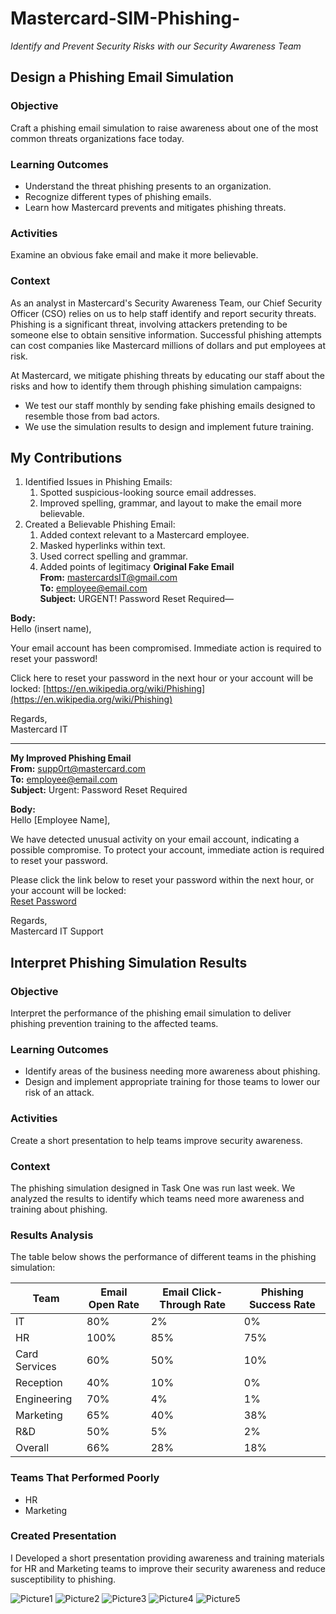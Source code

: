 # Mastercard-SIM-Phishing-
*Identify and Prevent Security Risks with our Security Awareness Team*

## Design a Phishing Email Simulation

### Objective
Craft a phishing email simulation to raise awareness about one of the most common threats organizations face today.

### Learning Outcomes
- Understand the threat phishing presents to an organization.
- Recognize different types of phishing emails.
- Learn how Mastercard prevents and mitigates phishing threats.

### Activities
Examine an obvious fake email and make it more believable.

### Context
As an analyst in Mastercard's Security Awareness Team, our Chief Security Officer (CSO) relies on us to help staff identify and report security threats. Phishing is a significant threat, involving attackers pretending to be someone else to obtain sensitive information. Successful phishing attempts can cost companies like Mastercard millions of dollars and put employees at risk.

At Mastercard, we mitigate phishing threats by educating our staff about the risks and how to identify them through phishing simulation campaigns:
- We test our staff monthly by sending fake phishing emails designed to resemble those from bad actors.
- We use the simulation results to design and implement future training.
## My Contributions
1. Identified Issues in Phishing Emails:
   1.  Spotted suspicious-looking source email addresses.
   2. Improved spelling, grammar, and layout to make the email more believable.
2. Created a Believable Phishing Email:
   1. Added context relevant to a Mastercard employee.
   2. Masked hyperlinks within text.
   3. Used correct spelling and grammar.
   4. Added points of legitimacy
  **Original Fake Email**  
**From:** mastercardsIT@gmail.com  
**To:** employee@email.com  
**Subject:** URGENT! Password Reset Required—

**Body:**  
Hello (insert name),

Your email account has been compromised. Immediate action is required to reset your password!

Click here to reset your password in the next hour or your account will be locked: [https://en.wikipedia.org/wiki/Phishing](https://en.wikipedia.org/wiki/Phishing)

Regards,  
Mastercard IT

---

**My Improved Phishing Email**  
**From:** supp0rt@mastercard.com  
**To:** employee@email.com  
**Subject:** Urgent: Password Reset Required

**Body:**  
Hello [Employee Name],

We have detected unusual activity on your email account, indicating a possible compromise. To protect your account, immediate action is required to reset your password.

Please click the link below to reset your password within the next hour, or your account will be locked:  
[Reset Password](https://www.youtube.com/watch?v=dQw4w9WgXcQ&ab_channel=RickAstley)


Regards,  
Mastercard IT Support

## Interpret Phishing Simulation Results

### Objective
Interpret the performance of the phishing email simulation to deliver phishing prevention training to the affected teams.

### Learning Outcomes
- Identify areas of the business needing more awareness about phishing.
- Design and implement appropriate training for those teams to lower our risk of an attack.
### Activities
Create a short presentation to help teams improve security awareness.

### Context
The phishing simulation designed in Task One was run last week. We analyzed the results to identify which teams need more awareness and training about phishing.

### Results Analysis
  The table below shows the performance of different teams in the phishing simulation:

  | Team           | Email Open Rate | Email Click-Through Rate | Phishing Success Rate |
|----------------|-----------------|--------------------------|-----------------------|
| IT             | 80%             | 2%                       | 0%                    |
| HR             | 100%            | 85%                      | 75%                   |
| Card Services  | 60%             | 50%                      | 10%                   |
| Reception      | 40%             | 10%                      | 0%                    |
| Engineering    | 70%             | 4%                       | 1%                    |
| Marketing      | 65%             | 40%                      | 38%                   |
| R&D            | 50%             | 5%                       | 2%                    |
| Overall        | 66%             | 28%                      | 18%                   |

### Teams That Performed Poorly
- HR
- Marketing
  
### Created Presentation

I Developed a short presentation providing awareness and training materials for HR and Marketing teams to improve their security awareness and reduce susceptibility to phishing.

![Picture1](https://github.com/BrandonRoos/Mastercard-SIM-Phishing-/assets/28285286/25270d4c-a6b7-49be-8cd7-a5314bd2f2b0)
![Picture2](https://github.com/BrandonRoos/Mastercard-SIM-Phishing-/assets/28285286/33eeb932-9357-4573-98ff-ba811f225271)
![Picture3](https://github.com/BrandonRoos/Mastercard-SIM-Phishing-/assets/28285286/f5aa7606-907e-411b-8d09-f3342003cc0a)
![Picture4](https://github.com/BrandonRoos/Mastercard-SIM-Phishing-/assets/28285286/9233e7db-1a2b-4f4f-93f9-f921f2ae28ae)
 ![Picture5](https://github.com/BrandonRoos/Mastercard-SIM-Phishing-/assets/28285286/961ba44e-81ae-4ed3-b29b-9bf8515e7a52)


 





  






  
